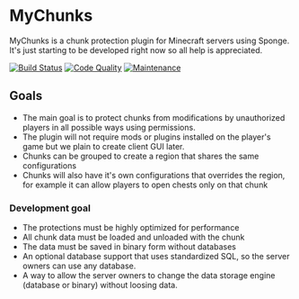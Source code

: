 # MyChunks
MyChunks is a chunk protection plugin for Minecraft servers using Sponge. It's just starting to be developed right now so all help is appreciated.

[![Build Status](https://travis-ci.org/GameModsBR/MyChunks.svg?branch=master)](https://travis-ci.org/GameModsBR/MyChunks) [![Code Quality](https://img.shields.io/codacy/6e4a916b46a8493881d709244c977e87/development.svg)](https://www.codacy.com/app/jose-rob-jr/MyChunks/dashboard) [![Maintenance](https://img.shields.io/maintenance/yes/2016.svg)]()

## Goals
* The main goal is to protect chunks from modifications by unauthorized players in all possible ways using permissions.
* The plugin will not require mods or plugins installed on the player's game but we plain to create client GUI later.
* Chunks can be grouped to create a region that shares the same configurations
* Chunks will also have it's own configurations that overrides the region, for example it can allow players to open chests only on that chunk

### Development goal
* The protections must be highly optimized for performance
* All chunk data must be loaded and unloaded with the chunk
* The data must be saved in binary form without databases
* An optional database support that uses standardized SQL, so the server owners can use any database.
* A way to allow the server owners to change the data storage engine (database or binary) without loosing data.
